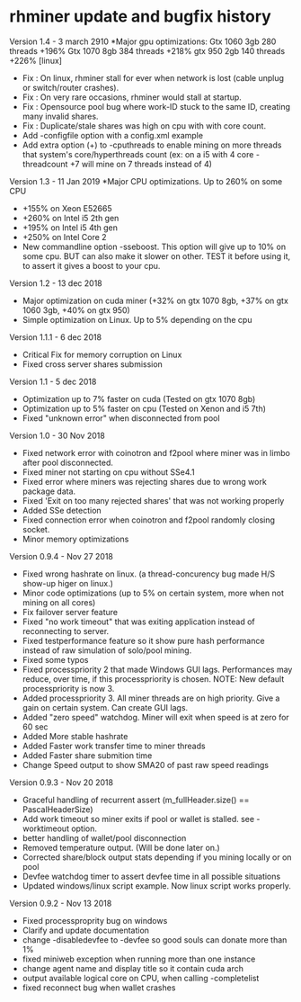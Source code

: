 # rhminer update and bugfix history

Version 1.4 - 3 march 2910
*Major gpu optimizations:
    Gtx 1060 3gb 280 threads +196%
    Gtx 1070 8gb 384 threads +218%
    gtx 950 2gb 140 threads +226% [linux]
* Fix : On linux, rhminer stall for ever when network is lost (cable unplug or switch/router crashes). 
* Fix : On very rare occasions, rhminer would stall at startup.
* Fix : Opensource pool bug where work-ID stuck to the same ID, creating many invalid shares.
* Fix : Duplicate/stale shares was high on cpu with with core count. 
* Add -configfile option with a config.xml example
* Add extra option (+) to -cputhreads to enable mining on more threads that system's core/hyperthreads count (ex: on a i5 with 4 core -threadcount +7 will mine on 7 threads instead of 4)

Version 1.3 - 11 Jan 2019
*Major CPU optimizations. Up to 260% on some CPU
* +155% on Xeon E52665
* +260% on Intel i5 2th gen
* +195% on Intel i5 4th gen 
* +250% on Intel Core 2 
* New commandline option -sseboost. This option will give up to 10% on some cpu. BUT can also make it slower on other. TEST it before using it, to assert it gives a boost to your cpu.

Version 1.2 - 13 dec 2018
* Major optimization on cuda miner (+32% on gtx 1070 8gb, +37% on gtx 1060 3gb, +40% on gtx 950)
* Simple optimization on Linux. Up to 5% depending on the cpu

Version 1.1.1 - 6 dec 2018
* Critical Fix for memory corruption on Linux
* Fixed cross server shares submission

Version 1.1 - 5 dec 2018
* Optimization up to 7% faster on cuda (Tested on gtx 1070 8gb)
* Optimization up to 5% faster on cpu (Tested on Xenon and i5 7th)
* Fixed "unknown error" when disconnected from pool

Version 1.0 - 30 Nov 2018
* Fixed network error with coinotron and f2pool where miner was in limbo after pool disconnected.
* Fixed miner not starting on cpu without SSe4.1
* Fixed error where miners was rejecting shares due to wrong work package data.
* Fixed 'Exit on too many rejected shares' that was not working properly
* Added SSe detection
* Fixed connection error when coinotron and f2pool randomly closing socket.
* Minor memory optimizations

Version 0.9.4 - Nov 27 2018
* Fixed wrong hashrate on linux. (a thread-concurency bug made H/S show-up higer on linux.) 
* Minor code optimizations (up to 5% on certain system, more when not mining on all cores)
* Fix failover server feature
* Fixed "no work timeout" that was exiting application instead of reconnecting to server.
* Fixed testperformance feature so it show pure hash performance instead of raw simulation of solo/pool mining.
* Fixed some typos
* Fixed processpriority 2 that made Windows GUI lags. Performances may reduce, over time, if this processpriority is chosen. NOTE: New default processpriority is now 3.
* Added processpriority 3. All miner threads are on high priority. Give a gain on certain system. Can create GUI lags.
* Added "zero speed" watchdog. Miner will exit when speed is at zero for 60 sec
* Added More stable hashrate
* Added Faster work transfer time to miner threads
* Added Faster share submition time
* Change Speed output to show SMA20 of past raw speed readings


Version 0.9.3 - Nov 20 2018
* Graceful handling of recurrent assert (m_fullHeader.size() == PascalHeaderSize)
* Add work timeout so miner exits if pool or wallet is stalled. see -worktimeout option.
* better handling of wallet/pool disconnection
* Removed temperature output. (Will be done later on.)
* Corrected share/block output stats depending if you mining locally or on pool
* Devfee watchdog timer to assert devfee time in all possible situations
* Updated windows/linux script example. Now linux script works properly.

Version 0.9.2 - Nov 13 2018
* Fixed processproprity bug on windows
* Clarify and update documentation
* change -disabledevfee to -devfee so good souls can donate more than 1%
* fixed miniweb exception when running more than one instance
* change agent name and display title so it contain cuda arch
* output available logical core on CPU, when calling -completelist
* fixed reconnect bug when wallet crashes

